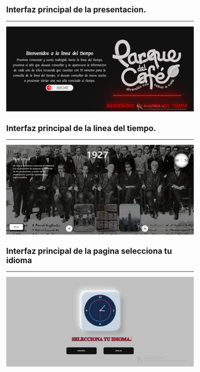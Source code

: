 <h2>Interfaz principal de la presentacion.</h2>
<hr></hr>
<img src="/images/CapturaA.PNG" alt="...">
<h2>Interfaz principal de la linea del tiempo.</h2>
<hr></hr>
<img src="/images/Capturab.PNG" alt="...">
<h2>Interfaz principal de la pagina selecciona tu idioma </h2>
<hr></hr>
<img src="/images/Capturareloj.PNG" alt="...">